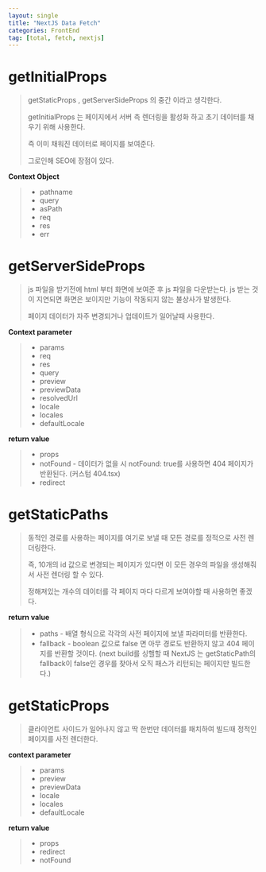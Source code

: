 ```yaml
---
layout: single
title: "NextJS Data Fetch"
categories: FrontEnd
tag: [total, fetch, nextjs]
---
```


# getInitialProps

> getStaticProps , getServerSideProps 의 중간 이라고 생각한다.
>
> getInitialProps 는 페이지에서 서버 측 렌더링을 활성화 하고 초기 데이터를 채우기 위해 사용한다.
>
> 즉 이미 채워진 데이터로 페이지를 보여준다.
>
> 그로인해 SEO에 장점이 있다.

**Context Object**

> - pathname
> - query
> - asPath
> - req
> - res
> - err

# getServerSideProps

> js 파일을 받기전에 html 부터 화면에 보여준 후 js 파일을 다운받는다. js 받는 것이 지연되면 화면은 보이지만 기능이 작동되지 않는 불상사가 발생한다.
>
> 페이지 데이터가 자주 변경되거나 업데이트가 일어날때 사용한다.

**Context parameter**

> - params
> - req
> - res
> - query
> - preview
> - previewData
> - resolvedUrl
> - locale
> - locales
> - defaultLocale

**return value**

> - props
> - notFound - 데이터가 없을 시 notFound: true를 사용하면 404 페이지가 반환된다. (커스텀 404.tsx)
> - redirect

# getStaticPaths

> 동적인 경로를 사용하는 페이지를 여기로 보낼 때 모든 경로를 정적으로 사전 렌더링한다.
>
> 즉, 10개의 id 값으로 변경되는 페이지가 있다면 이 모든 경우의 파일을 생성해줘서 사전 렌더링 할 수 있다.
>
> 정해져있는 개수의 데이터를 각 페이지 마다 다르게 보여야할 때 사용하면 좋겠다.

**return value**

> - paths - 배열 형식으로 각각의 사전 페이지에 보낼 파라미터를 반환한다.
> - fallback - boolean 값으로 false 면 아무 경로도 반환하지 않고 404 페이지를 반환할 것이다. (next build를 싱핼할 때 NextJS 는 getStaticPath의 fallback이 false인 경우를 찾아서 오직 패스가 리턴되는 페이지만 빌드한다.)

# getStaticProps

> 클라이언트 사이드가 일어나지 않고 딱 한번만 데이터를 패치하여 빌드때 정적인 페이지를 사전 렌더한다.

**context parameter**

> - params
> - preview
> - previewData
> - locale
> - locales
> - defaultLocale

**return value**

> - props
> - redirect
> - notFound
